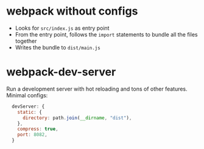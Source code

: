 # webpack without configs

- Looks for `src/index.js` as entry point
- From the entry point, follows the `import` statements to bundle all the files together
- Writes the bundle to `dist/main.js`

# webpack-dev-server

Run a development server with hot reloading and tons of other features.
Minimal configs:

```javascript
  devServer: {
    static: {
      directory: path.join(__dirname, "dist"),
    },
    compress: true,
    port: 8082,
  }
```
